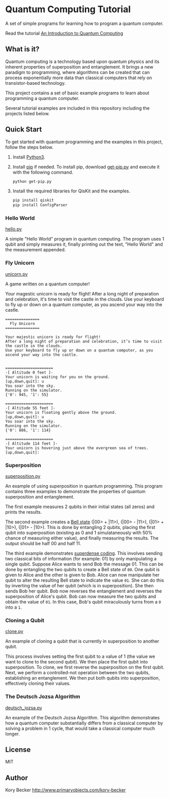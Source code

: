 Quantum Computing Tutorial
==========================

A set of simple programs for learning how to program a quantum computer.

Read the tutorial [An Introduction to Quantum Computing](http://www.primaryobjects.com/2019/01/07/an-introduction-to-quantum-computing/)

## What is it?

Quantum computing is a technology based upon quantum physics and its inherent properties of superposition and entanglement. It brings a new paradigm to programming, where algorithms can be created that can process exponentially more data than classical computers that rely on transistor-based technology.

This project contains a set of basic example programs to learn about programming a quantum computer.

Several tutorial examples are included in this repository including the projects listed below.

## Quick Start

To get started with quantum programming and the examples in this project, follow the steps below.

1. Install [Python3](https://www.python.org/downloads/).

2. Install [pip](https://pip.pypa.io/en/stable/installing/) if needed. To install pip, download [get-pip.py](https://bootstrap.pypa.io/get-pip.py) and execute it with the following command.

    ```bash
    python get-pip.py
    ```

3. Install the required libraries for QisKit and the examples.

    ```bash
    pip install qiskit
    pip install ConfigParser
    ```

### Hello World

[hello.py](hello.py)

A simple "Hello World" program in quantum computing. The program uses 1 qubit and simply measures it, finally printing out the text, "Hello World" and the measurement appended.

### Fly Unicorn

[unicorn.py](unicorn.py)

A game written on a quantum computer!

Your magestic unicorn is ready for flight!
After a long night of preparation and celebration, it's time to visit the castle in the clouds.
Use your keyboard to fly up or down on a quantum computer, as you ascend your way into the castle.

```text
===============
  Fly Unicorn
===============

Your majestic unicorn is ready for flight!
After a long night of preparation and celebration, it’s time to visit the castle in the clouds.
Use your keyboard to fly up or down on a quantum computer, as you ascend your way into the castle.


=====================
-[ Altitude 0 feet ]-
Your unicorn is waiting for you on the ground.
[up,down,quit]: u
You soar into the sky.
Running on the simulator.
{'0': 945, '1': 55}

=====================
-[ Altitude 55 feet ]-
Your unicorn is floating gently above the ground.
[up,down,quit]: u
You soar into the sky.
Running on the simulator.
{'0': 886, '1': 114}

=====================
-[ Altitude 114 feet ]-
Your unicorn is hovering just above the evergreen sea of trees.
[up,down,quit]:
```

### Superposition

[superposition.py](superposition.py)

An example of using superposition in quantum programming. This program contains three examples to demonstrate the properties of quantum superposition and entanglement.

The first example measures 2 qubits in their initial states (all zeros) and prints the results.

The second example creates a [Bell state](https://en.wikipedia.org/wiki/Bell_state) (|00> + |11>), (|00> - |11>), (|01> + |10>), (|01> - |10>). This is done by entangling 2 qubits, placing the first qubit into superposition (existing as 0 and 1 simulataneously with 50% chance of measuring either value), and finally measuring the results. The output should be half 00 and half 11.

The third example demonstrates [superdense coding](https://en.wikipedia.org/wiki/Superdense_coding). This involves sending two classical bits of information (for example: 01) by only manipulating a single qubit. Suppose Alice wants to send Bob the message 01. This can be done by entangling the two qubits to create a Bell state of `00`. One qubit is given to Alice and the other is given to Bob. Alice can now manipulate her qubit to alter the resulting Bell state to indicate the value `01`. She can do this by inverting the value of her qubit (which is in superposition). She then sends Bob her qubit. Bob now reverses the entanglement and reverses the superposition of Alice's qubit. Bob can now measure the two qubits and obtain the value of `01`. In this case, Bob's qubit miraculously turns from a `0` into a `1`.

### Cloning a Qubit

[clone.py](clone.py)

An example of cloning a qubit that is currently in superposition to another qubit.

This process involves setting the first qubit to a value of 1 (the value we want to clone to the second qubit). We then place the first qubit into superposition. To clone, we first reverse the superposition on the first qubit. Next, we perform a controlled-not operation between the two qubits, establishing an entanglement. We then put both qubits into superposition, effectively cloning their values.

### The Deutsch Jozsa Algorithm

[deutsch_jozsa.py](deutsch_jozsa.py)

An example of the Deutsch Jozsa Algorithm. This algorithm demonstrates how a quantum computer substantially differs from a classical computer by solving a problem in 1 cycle, that would take a classical computer much longer.

License
----

MIT

Author
----
Kory Becker
http://www.primaryobjects.com/kory-becker
